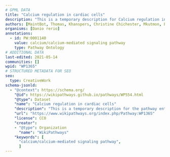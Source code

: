 ```yaml
---
# GPML DATA
title: "Calcium regulation in cardiac cells"
description: "This is a temporary description for Calcium regulation in cardiac cells"
authors: [MaintBot, Thomas, Khanspers, Christine Chichester, Mkutmon, Eweitz]
organisms: [Danio rerio]
annotations:
  - id: PW:0001140
    value: calcium/calcium-mediated signaling pathway
    type: Pathway Ontology
# ADDITIONAL DATA
last-edited: 2021-05-14
communities: []
wpid: "WP1365"
# STRUCTURED METADATA FOR SEO
seo:
  type: CreativeWork
schema-jsonld:
  - "@context": https://schema.org/
    "@id": https://wikipathways.github.io/pathways/WP554.html
    "@type": Dataset
    "name": "Calcium regulation in cardiac cells"
    "description": "This is a temporary description for the pathway entitled: Calcium regulation in cardiac cells"
    "url": "https://www.wikipathways.org/index.php/Pathway:WP1365"
    "license": CC0
    "creator":
    - "@type": Organization
      "name": "WikiPathways"
    "keywords": [
      "calcium/calcium-mediated signaling pathway",
      ]
---
```

